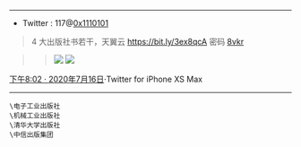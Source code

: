 -------------------------------------------------------------------------------

- Twitter : 117@[0x1110101](https://twitter.com/0x1110101/)

> 4 大出版社书若干，天翼云 https://bit.ly/3ex8qcA 密码 [8vkr](https://cloud.189.cn/t/uAjqAjuyIzE3)

>>  <p><img src="https://pbs.twimg.com/media/EdC8-JgUwAAMB3_?format=png&name=large"/>
>>     <img src="https://pbs.twimg.com/media/EdC8-oUUcAAfAgV?format=png&name=900x900"/></p>

<a href="https://twitter.com/0x1110101/status/1283733683942244352">下午8:02 · 2020年7月16日</a>·Twitter for iPhone XS Max

-------------------------------------------------------------------------------

```
\电子工业出版社
\机械工业出版社
\清华大学出版社
\中信出版集团
```
